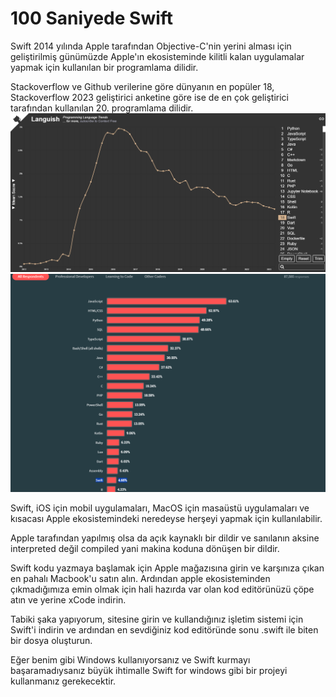 # 100 Saniyede Swift

Swift 2014 yılında Apple tarafından Objective-C'nin yerini alması için geliştirilmiş günümüzde Apple'ın ekosisteminde kilitli kalan uygulamalar yapmak için kullanılan bir programlama dilidir.

Stackoverflow ve Github verilerine göre dünyanın en popüler 18, Stackoverflow 2023 geliştirici anketine göre ise de en çok geliştirici tarafından kullanılan 20. programlama dilidir.
![Alt text](image.png)
![Alt text](image-1.png)

Swift, iOS için mobil uygulamaları, MacOS için masaüstü uygulamaları ve kısacası Apple ekosistemindeki neredeyse herşeyi yapmak için kullanılabilir.

Apple tarafından yapılmış olsa da açık kaynaklı bir dildir ve sanılanın aksine interpreted değil compiled yani makina koduna dönüşen bir dildir.

Swift kodu yazmaya başlamak için Apple mağazısına girin ve karşınıza çıkan en pahalı Macbook'u satın alın. Ardından apple ekosisteminden çıkmadığımıza emin olmak için hali hazırda var olan kod editörünüzü çöpe atın ve yerine xCode indirin.

Tabiki şaka yapıyorum, sitesine girin ve kullandığınız işletim sistemi için Swift'i indirin ve ardından en sevdiğiniz kod editöründe sonu .swift ile biten bir dosya oluşturun.

Eğer benim gibi Windows kullanıyorsanız ve Swift kurmayı başaramadıysanız büyük ihtimalle Swift for windows gibi bir projeyi kullanmanız gerekecektir.